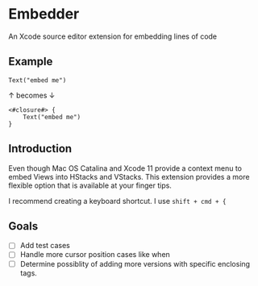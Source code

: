 # Embedder
An Xcode source editor extension for embedding lines of code

## Example
```
Text("embed me")
```
↑ becomes ↓
```
<#closure#> {
    Text("embed me")
}
```

## Introduction
Even though Mac OS Catalina and Xcode 11 provide a context menu to embed Views into HStacks and VStacks. This extension provides a more flexible option that is available at your finger tips. 

I recommend creating a keyboard shortcut. I use `shift + cmd + {`

## Goals
- [ ] Add test cases
- [ ] Handle more cursor position cases like when 
- [ ] Determine possiblity of adding more versions with specific enclosing tags.